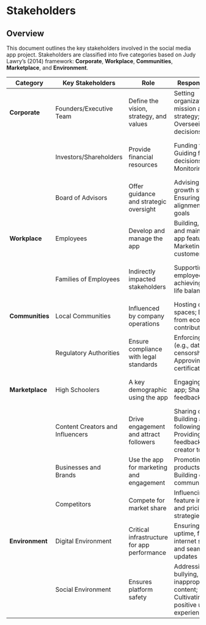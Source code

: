 # Stakeholders  

## Overview  
This document outlines the key stakeholders involved in the social media app project. Stakeholders are classified into five categories based on Judy Lawry’s (2014) framework: **Corporate**, **Workplace**, **Communities**, **Marketplace**, and **Environment**.  

| **Category**           | **Key Stakeholders**               | **Role**                                                                | **Responsibilities**                                                                                             | **Impact**                                                                   | **Qualifications**                                                 |
|-------------------------|------------------------------------|------------------------------------------------------------------------|-----------------------------------------------------------------------------------------------------------------|------------------------------------------------------------------------------|--------------------------------------------------------------------|
| **Corporate**           | Founders/Executive Team           | Define the vision, strategy, and values                                 | Setting organizational mission and strategy; Overseeing major decisions                                         | High - Decisions define business direction                                   | Strong leadership and strategic thinking                            |
|                         | Investors/Shareholders            | Provide financial resources                                             | Funding the app; Guiding financial decisions; Monitoring ROI                                                   | High - Critical for financial viability                                      | Financial expertise; experience in startup investments              |
|                         | Board of Advisors                 | Offer guidance and strategic oversight                                  | Advising on growth strategies; Ensuring alignment with goals                                                   | Medium - Influences long-term decisions                                      | Expertise in business growth and innovation                         |
| **Workplace**           | Employees                         | Develop and manage the app                                              | Building, testing, and maintaining app features; Marketing and customer support                                 | High - Key contributors to product success                                   | Technical and operational expertise                                 |
|                         | Families of Employees             | Indirectly impacted stakeholders                                        | Supporting employees in achieving work-life balance                                                            | Low - Affects employees' productivity and satisfaction                       | N/A                                                                 |
| **Communities**         | Local Communities                 | Influenced by company operations                                        | Hosting office spaces; Benefiting from economic contributions                                                  | Medium - Affects public perception of the company                            | Understanding of local needs                                         |
|                         | Regulatory Authorities            | Ensure compliance with legal standards                                  | Enforcing laws (e.g., data privacy, censorship); Approving certifications                                       | High - Legal compliance is mandatory                                         | Expertise in relevant regulations                                    |
| **Marketplace**         | High Schoolers                    | A key demographic using the app                                         | Engaging with the app; Sharing feedback                                                                         | High - Significant user base for adoption                                   | Familiarity with social media                                        |
|                         | Content Creators and Influencers  | Drive engagement and attract followers                                  | Sharing content; Building a following; Providing feedback on creator tools                                      | High - Influence app popularity and growth                                  | Social media expertise; established following                       |
|                         | Businesses and Brands             | Use the app for marketing and engagement                                | Promoting products/services; Building customer communities                                                     | High - Affects revenue potential                                             | Marketing expertise; audience engagement                             |
|                         | Competitors                       | Compete for market share                                                | Influencing feature innovation and pricing strategies                                                          | Medium - Drives differentiation                                              | Strong market presence                                               |
| **Environment**         | Digital Environment               | Critical infrastructure for app performance                             | Ensuring server uptime, fast internet speeds, and seamless updates                                              | High - Affects user retention and satisfaction                               | Expertise in IT infrastructure                                       |
|                         | Social Environment                | Ensures platform safety                                                 | Addressing spam, bullying, and inappropriate content; Cultivating a positive user experience                    | High - Builds trust and engagement                                           | Proficiency in content moderation and policy enforcement             |  
